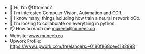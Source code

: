 - 👋 Hi, I’m @OttomanZ
- 👀 I’m interested Computer Vision, Automation and OCR.
- 🌱 I know many, things including how train a neural network oOo.
- 💞️ I’m looking to collaborate on everything in python.
- 📫 How to reach me muneeb@muneeb.co
- Website: www.muneeb.co
- Upwork Profile: https://www.upwork.com/freelancers/~0180f868cee4182898

<!---
OttomanZ/OttomanZ is a ✨ special ✨ repository because its `README.md` (this file) appears on your GitHub profile.
You can click the Preview link to take a look at your changes.
--->
